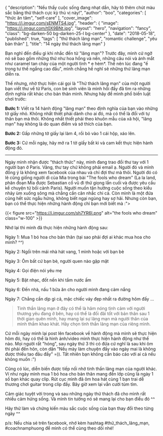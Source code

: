 {
   "description": "Nếu thấy cuộc sống đang nhạt dần, hãy tô thêm chút màu sắc bằng thử thách cực kỳ thú vị này!",
   "author": "boo",
   "categories": [
      "thức ăn tâm",
      "self-care"
   ],
   "cover_image": "https://i.imgur.com/sENMTS4.jpg",
   "header": {
    "image": "https://i.imgur.com/t0X9BNt.jpg",
    "layout": "hero",
    "navigation": "fancy",
    "class": "bg-darken-50 bg-darken-25-l bg-center"
  },
   "date": "2018-05-18",
   "published": true,
   "tags": [
      "thử thách lãng mạn", "romantic challenge", "yêu bản thân"
   ],
   "title": "14 ngày thử thách lãng mạn"
}

Bạn nghĩ đến điều gì khi nhắc đến từ "lãng mạn"? Trước đây, mình cứ ngỡ nó sẽ bao gồm những thứ như hoa hồng và nến, những câu nói và ánh mắt như caramel tan chảy của một người tình * e hèm*. Thế nên lúc đang "ế trong tư thế ngẩng cao đầu", mình chẳng hề nghĩ sẽ những thứ lãng mạn diễn ra.

Thế nhưng, nhờ thực hiện cái gọi là "Thử thách lãng mạn" của một người bạn viết thư về từ Paris, con bé sinh viên là mình hồi đấy đã tìm ra những định nghĩa rất khác cho bản thân mình. Nhưng hãy để mình phổ biến luật chơi trước:

**Bước 1:** Viết ra 14 hành động "lãng mạn" theo định nghĩa của bạn vào những tờ giấy nhỏ. 
Không nhất thiết phải dành cho ai đó, mà có thể là đối với tự thân bạn mà thôi. 
Không nhất thiết phải theo khuôn mẫu của xã hội, "lãng mạn" hay không là do quan điểm và sở thích của bạn.

**Bước 2:** Gấp những tờ giấy lại làm 4, rồi bỏ vào 1 cái hộp, xáo lên.

**Bước 3:** Cứ mỗi ngày, hãy mở ra 1 tờ giấy bất kì và cam kết thực hiện hành động đó. 

***


Ngày mình nhận được "thách thức" này, mình đang trao đổi thư tay với 1 người bạn ở Paris. Vâng, thư tay chứ không phải email ạ. Người đó và mình đồng ý là không xem facebook của nhau và chỉ đợi thư mà thôi. Người đó có lẽ cũng giống người dì của Mia trong bài "The fools who dream" (La la land, phân đoạn Mia được Sebastian cổ vũ đi thử giọng lần cuối và được yêu cầu kể chuyện từ bối cảnh Paris). Người muốn tận hưởng cuộc sống theo kiểu nhảy ùm xuống sông mà chẳng cần cân nhắc chi cả. Còn mình là một đứa cũng hết sức ngẫu hứng, không  biết ngại ngùng hay sợ hãi. Nhưng còn bạn, bạn có thể thực hiện những hành động chỉ bạn mới biết mà :">


{{< figure src="https://i.imgur.com/sh7YR6I.png" alt="the fools who dream" class="w-100" >}}

Nhớ lại thì mình đã thực hiện những hành động sau:

Ngày 1: Mua 1 bó hoa cho bản thân (tại sao phải đợi ai khác mua hoa cho mình? ^^)

Ngày 2: Ngồi trên mái nhà hát vang, 1 mình hoặc với bạn bè

Ngày 3: Ôm bất cứ bạn bè, người quen nào gặp mặt

Ngày 4: Gọi điện nói yêu mẹ

Ngày 5: Bật nhạc, đốt nến khi tắm nước ấm

Ngày 6: Đến nhà, nấu 1 bữa ăn cho người mình đang cảm nắng

Ngày 7: Chẳng cần dịp gì cả, mặc chiếc váy đẹp nhất ra đường hôm đấy
...

> Tinh thần lãng mạn ở đây có thể là hâm nóng tình cảm với người thương yêu đang ở bên, hay có thể là đối đãi tốt với bản thân sau 1 thời gian quên mình, hay mang lại sự lãng mạn mà người thân của mình thầm khao khát. Hãy chọn tinh thần lãng mạn của riêng mình. 

Cứ mỗi ngày mình lại post lên facebook về hành động mà mình sẽ thực hiện hôm đó, hay có thể là hình ảnh/video mình thực hiện hành động như thế nào. Mọi người rất "hóng", sau ngày thứ 3 thì có đứa cứ nghĩ là sau khi ôm thì phải đến hôn, còn dặn "Nếu mày làm chuyện đấy vào ngày mai là không được thiếu tao đâu đấy" =)). Tất nhiên bạn không cần báo cáo với ai cả nếu không muốn :")

Cũng có lúc, diễn biến được tiếp nối nhờ tinh thần lãng mạn của người khác. Ví như ngày mình mua 1 bó hoa cho bản thân mang đến lớp cũng là ngày 1 số bạn khác quay clip. Rút cục mình đã ôm hoa hát cùng 1 bạn trai dễ thương chơi guitar trong clip đấy. Bây giờ xem lại vẫn cười tủm tỉm.

Cảm giác tuyệt vời trong và sau những ngày thử thách đã cho mình rất nhiều cảm hứng sống. Và mình tin tưởng nó sẽ mang lại cho bạn điều đó ^^

Hãy thử làm và chứng kiến màu sắc cuộc sống của bạn thay đổi theo từng ngày ^^

p/s: Nếu chia sẻ trên facebook, nhớ kèm hashtag #thử_thách_lãng_mạn, #coachnamphuong để mình có thể cùng theo dõi nhé!




